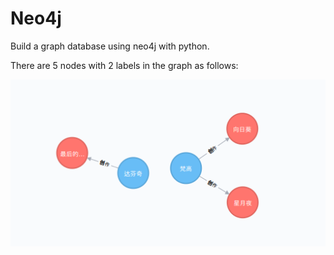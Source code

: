 # Neo4j

Build a graph database using neo4j with python.

There are 5 nodes with 2 labels in the graph as follows:

![image](https://github.com/Sherriiie/Neo4j/blob/master/pics/graph.png)

